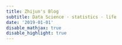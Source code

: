 ```yaml
---
title: Zhijun's Blog
subtitle: Data Science · statistics · life
date: '2019-01-01'
disable_mathjax: true
disable_highlight: true
---
```

